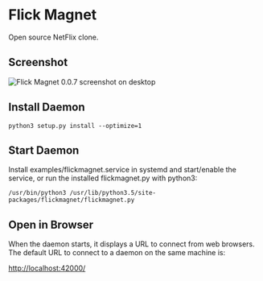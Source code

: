 # Flick Magnet

Open source NetFlix clone.

## Screenshot

![Flick Magnet 0.0.7 screenshot on desktop](https://acerix.github.io/flickmagnet/flickmagnet-0.0.7.png)

## Install Daemon

```
python3 setup.py install --optimize=1
```

## Start Daemon

Install examples/flickmagnet.service in systemd and start/enable the service, or run the installed flickmagnet.py with python3:

```
/usr/bin/python3 /usr/lib/python3.5/site-packages/flickmagnet/flickmagnet.py
```

## Open in Browser

When the daemon starts, it displays a URL to connect from web browsers. The default URL to connect to a daemon on the same machine is:

[http://localhost:42000/](http://localhost:42000/)
